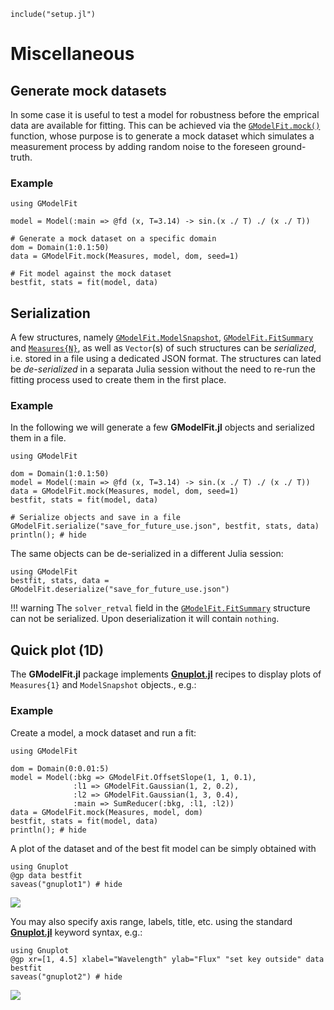 ```@setup abc
include("setup.jl")
```

# Miscellaneous

## Generate mock datasets

In some case it is useful to test a model for robustness before the emprical data are available for fitting.  This can be achieved via the [`GModelFit.mock()`](@ref) function, whose purpose is to generate a mock dataset which simulates a measurement process by adding random noise to the foreseen ground-truth.

### Example

```@example abc
using GModelFit

model = Model(:main => @fd (x, T=3.14) -> sin.(x ./ T) ./ (x ./ T))

# Generate a mock dataset on a specific domain
dom = Domain(1:0.1:50)
data = GModelFit.mock(Measures, model, dom, seed=1)

# Fit model against the mock dataset
bestfit, stats = fit(model, data)
```



## Serialization

A few structures, namely [`GModelFit.ModelSnapshot`](@ref), [`GModelFit.FitSummary`](@ref) and [`Measures{N}`](@ref), as well as `Vector`(s) of such structures can be *serialized*, i.e. stored in a file using a dedicated JSON format.  The structures can lated be *de-serialized* in a separata Julia session without the need to re-run the fitting process used to create them in the first place.

### Example

In the following we will generate a few **GModelFit.jl** objects and serialized them in a file.
```@example abc
using GModelFit

dom = Domain(1:0.1:50)
model = Model(:main => @fd (x, T=3.14) -> sin.(x ./ T) ./ (x ./ T))
data = GModelFit.mock(Measures, model, dom, seed=1)
bestfit, stats = fit(model, data)

# Serialize objects and save in a file
GModelFit.serialize("save_for_future_use.json", bestfit, stats, data)
println(); # hide
```

The same objects can be de-serialized in a different Julia session:
```@example abc
using GModelFit
bestfit, stats, data = GModelFit.deserialize("save_for_future_use.json")
```

!!! warning
    The `solver_retval` field in the [`GModelFit.FitSummary`](@ref) structure can not be serialized.  Upon deserialization it will contain `nothing`.


## Quick plot (1D)

The **GModelFit.jl** package implements [**Gnuplot.jl**](https://github.com/gcalderone/Gnuplot.jl/) recipes to display plots of `Measures{1}` and `ModelSnapshot` objects., e.g.:

### Example

Create a model, a mock dataset and run a fit:
```@example abc
using GModelFit

dom = Domain(0:0.01:5)
model = Model(:bkg => GModelFit.OffsetSlope(1, 1, 0.1),
              :l1 => GModelFit.Gaussian(1, 2, 0.2),
              :l2 => GModelFit.Gaussian(1, 3, 0.4),
              :main => SumReducer(:bkg, :l1, :l2))
data = GModelFit.mock(Measures, model, dom)
bestfit, stats = fit(model, data)
println(); # hide
```

A plot of the dataset and of the best fit model can be simply obtained with
```@example abc
using Gnuplot
@gp data bestfit
saveas("gnuplot1") # hide
```
![](assets/gnuplot1.png)

You may also specify axis range, labels, title, etc. using the standard [**Gnuplot.jl**](https://github.com/gcalderone/Gnuplot.jl/) keyword syntax, e.g.:

```@example abc
using Gnuplot
@gp xr=[1, 4.5] xlabel="Wavelength" ylab="Flux" "set key outside" data bestfit
saveas("gnuplot2") # hide
```
![](assets/gnuplot2.png)
